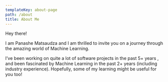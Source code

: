 ```yaml
---
templateKey: about-page
path: /about
title: About Me
---
```

<!--StartFragment-->

Hey there!



I am Panashe  Matsaudza and I am thrilled to invite you on a journey through the amazing world of Machine Learning.



I’ve been working on quite a lot of software projects in the past  5+ years , and been fascinated by Machine Learning in the past 2+ years (including industry experience). Hopefully, some of my learning might be useful for you too!

<!--EndFragment-->